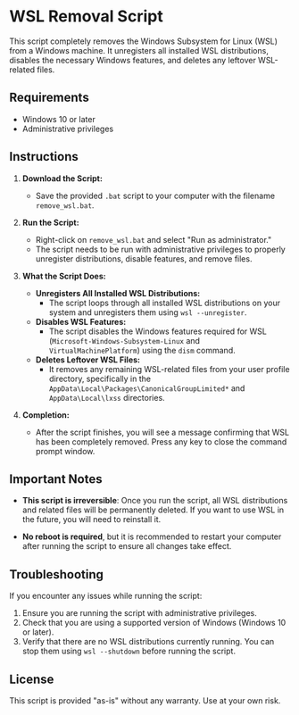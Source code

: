 # WSL Removal Script

This script completely removes the Windows Subsystem for Linux (WSL) from a Windows machine. It unregisters all installed WSL distributions, disables the necessary Windows features, and deletes any leftover WSL-related files.

## Requirements

- Windows 10 or later
- Administrative privileges

## Instructions

1. **Download the Script:**
   - Save the provided `.bat` script to your computer with the filename `remove_wsl.bat`.

2. **Run the Script:**
   - Right-click on `remove_wsl.bat` and select "Run as administrator." 
   - The script needs to be run with administrative privileges to properly unregister distributions, disable features, and remove files.

3. **What the Script Does:**
   - **Unregisters All Installed WSL Distributions:**
     - The script loops through all installed WSL distributions on your system and unregisters them using `wsl --unregister`.
   - **Disables WSL Features:**
     - The script disables the Windows features required for WSL (`Microsoft-Windows-Subsystem-Linux` and `VirtualMachinePlatform`) using the `dism` command.
   - **Deletes Leftover WSL Files:**
     - It removes any remaining WSL-related files from your user profile directory, specifically in the `AppData\Local\Packages\CanonicalGroupLimited*` and `AppData\Local\lxss` directories.
   
4. **Completion:**
   - After the script finishes, you will see a message confirming that WSL has been completely removed. Press any key to close the command prompt window.

## Important Notes

- **This script is irreversible**: Once you run the script, all WSL distributions and related files will be permanently deleted. If you want to use WSL in the future, you will need to reinstall it.

- **No reboot is required**, but it is recommended to restart your computer after running the script to ensure all changes take effect.

## Troubleshooting

If you encounter any issues while running the script:

1. Ensure you are running the script with administrative privileges.
2. Check that you are using a supported version of Windows (Windows 10 or later).
3. Verify that there are no WSL distributions currently running. You can stop them using `wsl --shutdown` before running the script.

## License

This script is provided "as-is" without any warranty. Use at your own risk.
